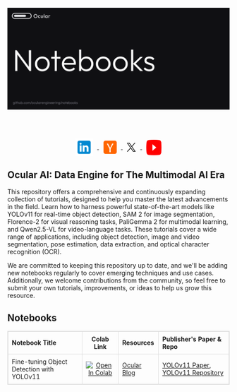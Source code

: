 <div align="center">
  <p>
    <a align="center" href="https://www.useocular.com/" target="_blank">
      <img
        width="850"
        src="assets/notebooks.svg"
      >
    </a>
  </p>
  <br>

  <br>
  <p align="center">
    <a href="https://www.linkedin.com/company/use-ocular/">
      <img src="assets/linkedin.svg" width="40px" height="40px" alt="LinkedIn" style="vertical-align: middle; margin: 0 10px;">
    </a>
    <a href="https://www.ycombinator.com/companies/ocular-ai">
      <img src="assets/ycombinator.svg" width="30px" height="30px" alt="Y Combinator" style="vertical-align: middle; margin: 0 10px;">
    </a>
    <a href="https://x.com/OcularHQ">
      <img src="assets/x.svg" width="20px" height="20px" alt="X" style="vertical-align: middle; margin: 0 10px;">
    </a>
    <a href="https://www.youtube.com/@OcularAI">
      <img src="assets/youtube.svg" width="35px" height="35px" alt="YouTube" style="vertical-align: middle; margin: 0 10px;">
    </a>
  </p>
</div>

## Ocular AI: Data Engine for The Multimodal AI Era

This repository offers a comprehensive and continuously expanding collection of tutorials, designed to help you master the latest advancements in the field. Learn how to harness powerful state-of-the-art models like YOLOv11 for real-time object detection, SAM 2 for image segmentation, Florence-2 for visual reasoning tasks, PaliGemma 2 for multimodal learning, and Qwen2.5-VL for video-language tasks. These tutorials cover a wide range of applications, including object detection, image and video segmentation, pose estimation, data extraction, and optical character recognition (OCR).


We are committed to keeping this repository up to date, and we'll be adding new notebooks regularly to cover emerging techniques and use cases. Additionally, we welcome contributions from the community, so feel free to submit your own tutorials, improvements, or ideas to help us grow this resource.


## Notebooks

<!-- NOTEBOOKS_TABLE_START -->
<table style="border-collapse: collapse; width: 100%; border: 1px solid #ddd;">
<thead>
<tr>
<th style="border: 1px solid #ddd; padding: 8px; text-align: left;">Notebook Title</th>
<th style="border: 1px solid #ddd; padding: 8px; text-align: center;">Colab Link</th>
<th style="border: 1px solid #ddd; padding: 8px; text-align: left;">Resources</th>
<th style="border: 1px solid #ddd; padding: 8px; text-align: left;">Publisher's Paper & Repo</th>
</tr>
</thead>
<tbody>
<tr>
<td style="border: 1px solid #ddd; padding: 8px;">Fine-tuning Object Detection with YOLOv11</td>
<td style="border: 1px solid #ddd; padding: 8px; text-align: center;"><a href="https://colab.research.google.com/drive/1NVPtCmO9ZGj-8bynAeO1FdH53TzrKK2Y?usp=sharing" target="_blank"><img src="https://colab.research.google.com/assets/colab-badge.svg" alt="Open In Colab"/></a></td>
<td style="border: 1px solid #ddd; padding: 8px;"><a href="https://www.useocular.com/launch-weeks/2#day-5-part-2" target="_blank">Ocular Blog</a></td>
<td style="border: 1px solid #ddd; padding: 8px;"><a href="https://arxiv.org/abs/2410.17725" target="_blank">YOLOv11 Paper</a>, <a href="https://github.com/ultralytics/ultralytics" target="_blank">YOLOv11 Repository</a></td>
</tr>
</tbody>
</table>
<!-- NOTEBOOKS_TABLE_END -->
